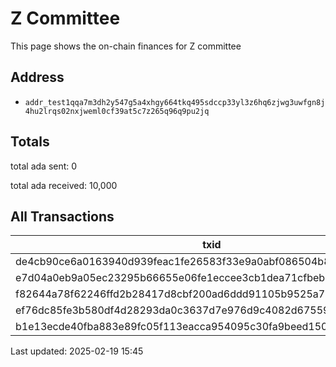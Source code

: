 
# Z Committee

This page shows the on-chain finances for Z committee

## Address

- `addr_test1qqa7m3dh2y547g5a4xhgy664tkq495sdccp33yl3z6hq6zjwg3uwfgn8j4hu2lrqs02nxjweml0cf39at5c7z265q96q9pu2jq`

## Totals

total ada sent: 0

total ada received: 10,000

## All Transactions

| txid | epoch_no | block_height |
| --- | --- | --- |
| de4cb90ce6a0163940d939feac1fe26583f33e9a0abf086504b8e051580682fb | 50 | 3199950 |
| e7d04a0eb9a05ec23295b66655e06fe1eccee3cb1dea71cfbeb932700c06ee4c | 198 | 3199950 |
| f82644a78f62246ffd2b28417d8cbf200ad6ddd91105b9525a7b98031953e63b | 199 | 3208251 |
| ef76dc85fe3b580df4d28293da0c3637d7e976d9c4082d675595e4b6f0fd8add | 199 | 3208310 |
| b1e13ecde40fba883e89fc05f113eacca954095c30fa9beed150cd4727d93b10 | 199 | 3208442 |


Last updated: 2025-02-19 15:45